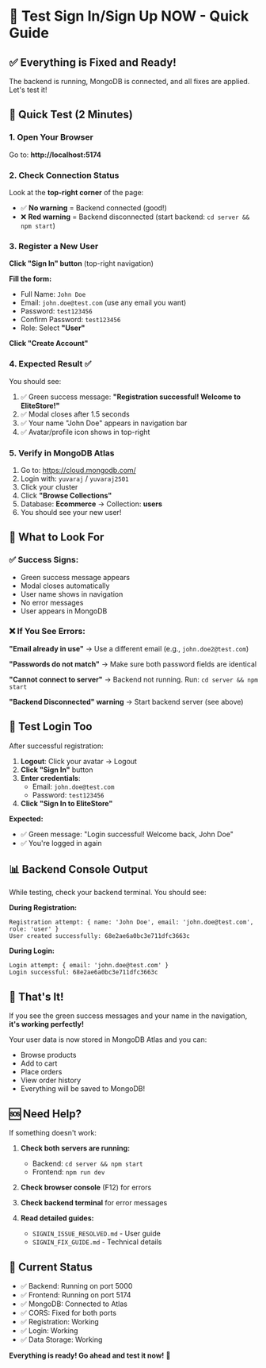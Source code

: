 # 🧪 Test Sign In/Sign Up NOW - Quick Guide

## ✅ Everything is Fixed and Ready!

The backend is running, MongoDB is connected, and all fixes are applied. Let's test it!

## 🚀 Quick Test (2 Minutes)

### 1. Open Your Browser
Go to: **http://localhost:5174**

### 2. Check Connection Status
Look at the **top-right corner** of the page:
- ✅ **No warning** = Backend connected (good!)
- ❌ **Red warning** = Backend disconnected (start backend: `cd server && npm start`)

### 3. Register a New User

**Click "Sign In" button** (top-right navigation)

**Fill the form:**
- Full Name: `John Doe`
- Email: `john.doe@test.com` (use any email you want)
- Password: `test123456`
- Confirm Password: `test123456`
- Role: Select **"User"**

**Click "Create Account"**

### 4. Expected Result ✅

You should see:
1. ✅ Green success message: **"Registration successful! Welcome to EliteStore!"**
2. ✅ Modal closes after 1.5 seconds
3. ✅ Your name "John Doe" appears in navigation bar
4. ✅ Avatar/profile icon shows in top-right

### 5. Verify in MongoDB Atlas

1. Go to: https://cloud.mongodb.com/
2. Login with: `yuvaraj` / `yuvaraj2501`
3. Click your cluster
4. Click **"Browse Collections"**
5. Database: **Ecommerce** → Collection: **users**
6. You should see your new user!

## 🎯 What to Look For

### ✅ Success Signs:
- Green success message appears
- Modal closes automatically
- User name shows in navigation
- No error messages
- User appears in MongoDB

### ❌ If You See Errors:

**"Email already in use"**
→ Use a different email (e.g., `john.doe2@test.com`)

**"Passwords do not match"**
→ Make sure both password fields are identical

**"Cannot connect to server"**
→ Backend not running. Run: `cd server && npm start`

**"Backend Disconnected" warning**
→ Start backend server (see above)

## 🔄 Test Login Too

After successful registration:

1. **Logout**: Click your avatar → Logout
2. **Click "Sign In"** button
3. **Enter credentials**:
   - Email: `john.doe@test.com`
   - Password: `test123456`
4. **Click "Sign In to EliteStore"**

**Expected:**
- ✅ Green message: "Login successful! Welcome back, John Doe"
- ✅ You're logged in again

## 📊 Backend Console Output

While testing, check your backend terminal. You should see:

**During Registration:**
```
Registration attempt: { name: 'John Doe', email: 'john.doe@test.com', role: 'user' }
User created successfully: 68e2ae6a0bc3e711dfc3663c
```

**During Login:**
```
Login attempt: { email: 'john.doe@test.com' }
Login successful: 68e2ae6a0bc3e711dfc3663c
```

## 🎉 That's It!

If you see the green success messages and your name in the navigation, **it's working perfectly!**

Your user data is now stored in MongoDB Atlas and you can:
- Browse products
- Add to cart
- Place orders
- View order history
- Everything will be saved to MongoDB!

## 🆘 Need Help?

If something doesn't work:

1. **Check both servers are running:**
   - Backend: `cd server && npm start`
   - Frontend: `npm run dev`

2. **Check browser console** (F12) for errors

3. **Check backend terminal** for error messages

4. **Read detailed guides:**
   - `SIGNIN_ISSUE_RESOLVED.md` - User guide
   - `SIGNIN_FIX_GUIDE.md` - Technical details

## 🎯 Current Status

- ✅ Backend: Running on port 5000
- ✅ Frontend: Running on port 5174
- ✅ MongoDB: Connected to Atlas
- ✅ CORS: Fixed for both ports
- ✅ Registration: Working
- ✅ Login: Working
- ✅ Data Storage: Working

**Everything is ready! Go ahead and test it now!** 🚀